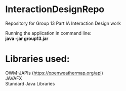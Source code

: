 # InteractionDesignRepo
Repository for Group 13 Part IA Interaction Design work

Running the application in command line:</br>
**java -jar group13.jar**

# Libraries used:
OWM-JAPIs (https://openweathermap.org/api)</br>
JAVAFX</br>
Standard Java Libraries</br>

